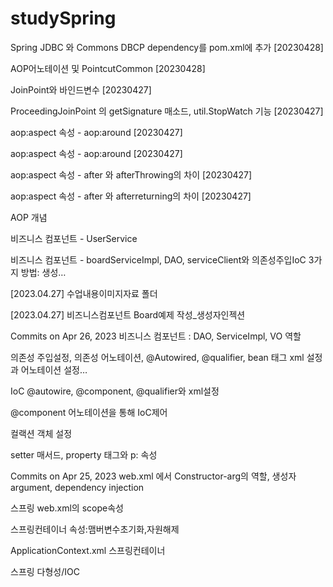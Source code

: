 # studySpring


Spring JDBC 와 Commons DBCP dependency를 pom.xml에 추가 [20230428]

AOP어노테이션 및 PointcutCommon [20230428]

JoinPoint와 바인드변수 [20230427]
 
ProceedingJoinPoint 의 getSignature 매소드, util.StopWatch 기능 [20230427]

aop:aspect 속성 - aop:around [20230427]
 
aop:aspect 속성 - aop:around [20230427]

aop:aspect 속성 - after 와 afterThrowing의 차이 [20230427]
 
aop:aspect 속성 - after 와 afterreturning의 차이 [20230427]
 
AOP 개념
 
비즈니스 컴포넌트 - UserService
 
비즈니스 컴포넌트 - boardServiceImpl, DAO, serviceClient와 의존성주입IoC 3가지 방법: 생성… 
 
[2023.04.27] 수업내용이미지자료 폴더
 
[2023.04.27] 비즈니스컴포넌트 Board예제 작성_생성자인젝션

Commits on Apr 26, 2023
비즈니스 컴포넌트 : DAO, ServiceImpl, VO 역할
 
의존성 주입설정, 의존성 어노테이션, @Autowired, @qualifier, bean 태그 xml 설정과 어노테이션 설정… 
 
IoC @autowire, @component, @qualifier와 xml설정

@component 어노테이션을 통해 IoC제어
 
컬랙션 객체 설정
 
setter 매서드, property 태그와 p: 속성
 
Commits on Apr 25, 2023
web.xml 에서 Constructor-arg의 역할, 생성자 argument, dependency injection

 
스프링 web.xml의 scope속성

 
스프링컨테이너 속성:맴버변수초기화,자원해제

 
ApplicationContext.xml 스프링컨테이너

 
스프링 다형성/IOC

 
